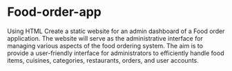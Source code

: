 # Food-order-app
Using HTML Create a static website for an admin dashboard of a Food order application. The website will serve as the administrative interface for managing various aspects of the food ordering system. The aim is to provide a user-friendly interface for administrators to efficiently handle food items, cuisines, categories, restaurants, orders, and user accounts.
